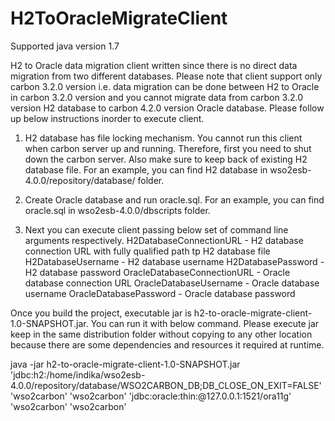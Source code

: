 # H2ToOracleMigrateClient

Supported java version 1.7

H2 to Oracle data migration client written since there is no direct data migration from two different databases.
Please note that client support only carbon 3.2.0 version i.e. data migration can be done between H2 to Oracle in
carbon 3.2.0 version and you cannot migrate data from carbon 3.2.0 version H2 database to carbon 4.2.0 version Oracle
database. Please follow up below instructions inorder to execute client.

1. H2 database has file locking mechanism. You cannot run this client when carbon server up and running. Therefore,
first you need to shut down the carbon server. Also make sure to keep back of existing H2 database file. For an
example, you can find H2 database in wso2esb-4.0.0/repository/database/ folder.

2. Create Oracle database and run oracle.sql. For an example, you can find oracle.sql in wso2esb-4.0.0/dbscripts
folder.

3. Next you can execute client passing below set of command line arguments respectively.
H2DatabaseConnectionURL - H2 database connection URL with fully qualified path tp H2 database file
H2DatabaseUsername - H2 database username
H2DatabasePassword - H2 database password
OracleDatabaseConnectionURL - Oracle database connection URL
OracleDatabaseUsername - Oracle database username
OracleDatabasePassword - Oracle database password

Once you build the project, executable jar is h2-to-oracle-migrate-client-1.0-SNAPSHOT.jar. You can run it with below
command. Please execute jar keep in the same distribution folder without copying to any other location because there
are some dependencies and resources it required at runtime.

java -jar h2-to-oracle-migrate-client-1.0-SNAPSHOT.jar 'jdbc:h2:/home/indika/wso2esb-4.0.0/repository/database/WSO2CARBON_DB;DB_CLOSE_ON_EXIT=FALSE' 'wso2carbon' 'wso2carbon' 'jdbc:oracle:thin:@127.0.0.1:1521/ora11g' 'wso2carbon' 'wso2carbon'